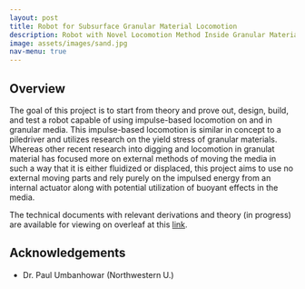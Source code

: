 ```yaml
---
layout: post
title: Robot for Subsurface Granular Material Locomotion
description: Robot with Novel Locomotion Method Inside Granular Materials
image: assets/images/sand.jpg
nav-menu: true
---
```


## Overview

The goal of this project is to start from theory and prove out, design, build, and test a robot capable of using impulse-based locomotion on and in granular media. This impulse-based locomotion is similar in concept to a piledriver and utilizes research on the yield stress of granular materials. Whereas other recent research into digging and locomotion in granulat material has focused more on external methods of moving the media in such a way that it is either fluidized or displaced, this project aims to use no external moving parts and rely purely on the impulsed energy from an internal actuator along with potential utilization of buoyant effects in the media.

The technical documents with relevant derivations and theory (in progress) are available for viewing on overleaf at this [link](https://www.overleaf.com/read/srybycnmcjgs).

## Acknowledgements

* Dr. Paul Umbanhowar (Northwestern U.)